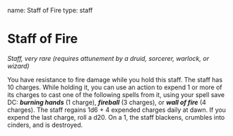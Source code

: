 name: Staff of Fire
type: staff

# Staff of Fire
_Staff, very rare (requires attunement by a druid, sorcerer, warlock, or wizard)_

You have resistance to fire damage while you hold this staff.
The staff has 10 charges. While holding it, you can use an action to expend 1 or more of its charges to cast one of the following spells from it, using your spell save DC: **_burning hands_** (1 charge), **_fireball_** (3 charges), or **_wall of fire_** (4 charges).
The staff regains 1d6 + 4 expended charges daily at dawn. If you expend the last charge, roll a d20. On a 1, the staff blackens, crumbles into cinders, and is destroyed.
